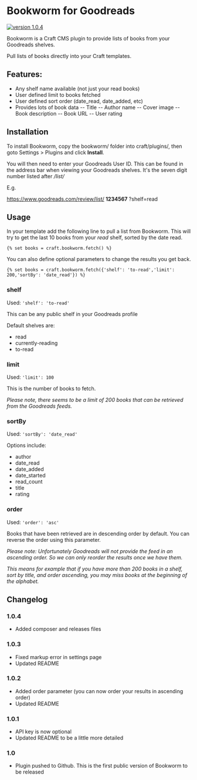 # Bookworm for Goodreads

[![version 1.0.4](https://img.shields.io/badge/version-1.0.4-brightgreen.svg)](https://github.com/mrnebbi/craft-bookworm)

Bookworm is a Craft CMS plugin to provide lists of books from your Goodreads shelves.

Pull lists of books directly into your Craft templates.

## Features:

- Any shelf name available (not just your read books)
- User defined limit to books fetched
- User defined sort order (date_read, date_added, etc)
- Provides lots of book data
-- Title
-- Author name
-- Cover image
-- Book description
-- Book URL
-- User rating

## Installation

To install Bookworm, copy the bookworm/ folder into craft/plugins/, then goto Settings > Plugins and click **Install**.

You will then need to enter your Goodreads User ID. This can be found in the address bar when viewing your Goodreads shelves. It's the seven digit number listed after _/list/_

E.g.

https://www.goodreads.com/review/list/ **1234567** ?shelf=read


## Usage

In your template add the following line to pull a list from Bookworm. This will try to get the last 10 books from your _read_ shelf, sorted by the date read. 

```
{% set books = craft.bookworm.fetch() %}
```

You can also define optional parameters to change the results you get back.

```
{% set books = craft.bookworm.fetch({'shelf': 'to-read','limit': 200,'sortBy': 'date_read'}) %}
```

### shelf

Used: ` 'shelf': 'to-read' `

This can be any public shelf in your Goodreads profile

Default shelves are:

- read
- currently-reading
- to-read

### limit

Used: ` 'limit': 100 ` 

This is the number of books to fetch.

*Please note, there seems to be a limit of 200 books that can be retrieved from the Goodreads feeds.*

### sortBy

Used: ` 'sortBy': 'date_read' ` 

Options include:

- author
- date_read
- date_added
- date_started
- read_count
- title
- rating

### order

Used: ` 'order': 'asc' ` 

Books that have been retrieved are in descending order by default. You can reverse the order using this parameter.

*Please note: Unfortunately Goodreads will not provide the feed in an ascending order. So we can only reorder the results once we have them.*

*This means for example that if you have more than 200 books in a shelf, sort by title, and order ascending, you may miss books at the beginning of the alphabet.*



## Changelog

### 1.0.4

- Added composer and releases files

### 1.0.3

- Fixed markup error in settings page
- Updated README

### 1.0.2

- Added order parameter (you can now order your results in ascending order)
- Updated README

### 1.0.1

- API key is now optional
- Updated README to be a little more detailed

### 1.0

- Plugin pushed to Github. This is the first public version of Bookworm to be released
